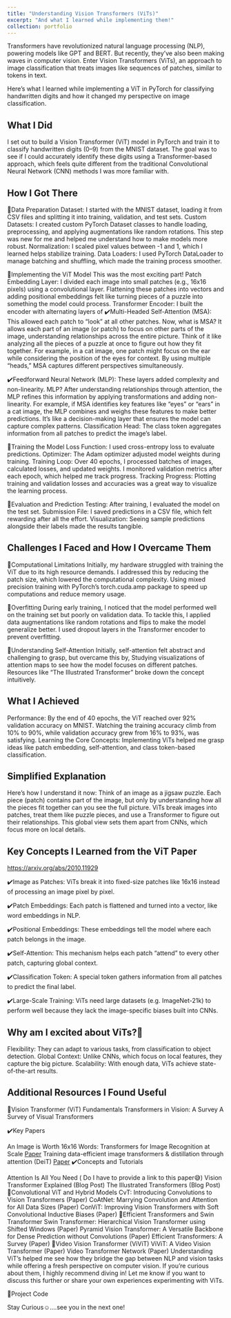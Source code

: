 ```yaml
---
title: "Understanding Vision Transformers (ViTs)"
excerpt: "And what I learned while implementing them!"
collection: portfolio
---
```


Transformers have revolutionized natural language processing (NLP), powering models like GPT and BERT. But recently, they’ve also been making waves in computer vision. Enter Vision Transformers (ViTs), an approach to image classification that treats images like sequences of patches, similar to tokens in text.

Here’s what I learned while implementing a ViT in PyTorch for classifying handwritten digits and how it changed my perspective on image classification.

## What I Did
I set out to build a Vision Transformer (ViT) model in PyTorch and train it to classify handwritten digits (0–9) from the MNIST dataset. The goal was to see if I could accurately identify these digits using a Transformer-based approach, which feels quite different from the traditional Convolutional Neural Network (CNN) methods I was more familiar with.

## How I Got There
📌Data Preparation
Dataset: I started with the MNIST dataset, loading it from CSV files and splitting it into training, validation, and test sets.
Custom Datasets: I created custom PyTorch Dataset classes to handle loading, preprocessing, and applying augmentations like random rotations. This step was new for me and helped me understand how to make models more robust.
Normalization: I scaled pixel values between -1 and 1, which I learned helps stabilize training.
Data Loaders: I used PyTorch DataLoader to manage batching and shuffling, which made the training process smoother.

📌Implementing the ViT Model
This was the most exciting part!
Patch Embedding Layer: I divided each image into small patches (e.g., 16x16 pixels) using a convolutional layer. Flattening these patches into vectors and adding positional embeddings felt like turning pieces of a puzzle into something the model could process.
Transformer Encoder: I built the encoder with alternating layers of
✔️Multi-Headed Self-Attention (MSA): This allowed each patch to “look” at all other patches. Now, what is MSA? It allows each part of an image (or patch) to focus on other parts of the image, understanding relationships across the entire picture. Think of it like analyzing all the pieces of a puzzle at once to figure out how they fit together. For example, in a cat image, one patch might focus on the ear while considering the position of the eyes for context. By using multiple “heads,” MSA captures different perspectives simultaneously.

✔️Feedforward Neural Network (MLP): These layers added complexity and non-linearity. MLP? After understanding relationships through attention, the MLP refines this information by applying transformations and adding non-linearity. For example, if MSA identifies key features like “eyes” or “ears” in a cat image, the MLP combines and weighs these features to make better predictions. It’s like a decision-making layer that ensures the model can capture complex patterns.
Classification Head: The class token aggregates information from all patches to predict the image’s label.

📌Training the Model
Loss Function: I used cross-entropy loss to evaluate predictions.
Optimizer: The Adam optimizer adjusted model weights during training.
Training Loop: Over 40 epochs, I processed batches of images, calculated losses, and updated weights.
I monitored validation metrics after each epoch, which helped me track progress.
Tracking Progress: Plotting training and validation losses and accuracies was a great way to visualize the learning process.

📌Evaluation and Prediction
Testing: After training, I evaluated the model on the test set.
Submission File: I saved predictions in a CSV file, which felt rewarding after all the effort.
Visualization: Seeing sample predictions alongside their labels made the results tangible.

## Challenges I Faced and How I Overcame Them
📌Computational Limitations
Initially, my hardware struggled with training the ViT due to its high resource demands. I addressed this by reducing the patch size, which lowered the computational complexity.
Using mixed precision training with PyTorch’s torch.cuda.amp package to speed up computations and reduce memory usage.

📌Overfitting
During early training, I noticed that the model performed well on the training set but poorly on validation data. To tackle this, I applied data augmentations like random rotations and flips to make the model generalize better. I used dropout layers in the Transformer encoder to prevent overfitting.

📌Understanding Self-Attention
Initially, self-attention felt abstract and challenging to grasp, but overcame this by,
Studying visualizations of attention maps to see how the model focuses on different patches.
Resources like “The Illustrated Transformer” broke down the concept intuitively.

## What I Achieved
Performance: By the end of 40 epochs, the ViT reached over 92% validation accuracy on MNIST. Watching the training accuracy climb from 10% to 90%, while validation accuracy grew from 16% to 93%, was satisfying.
Learning the Core Concepts: Implementing ViTs helped me grasp ideas like patch embedding, self-attention, and class token-based classification.

## Simplified Explanation
Here’s how I understand it now: Think of an image as a jigsaw puzzle. Each piece (patch) contains part of the image, but only by understanding how all the pieces fit together can you see the full picture. ViTs break images into patches, treat them like puzzle pieces, and use a Transformer to figure out their relationships. This global view sets them apart from CNNs, which focus more on local details.

## Key Concepts I Learned from the ViT Paper
https://arxiv.org/abs/2010.11929

✔️Image as Patches: ViTs break it into fixed-size patches like 16x16 instead of processing an image pixel by pixel.

✔️Patch Embeddings: Each patch is flattened and turned into a vector, like word embeddings in NLP.

✔️Positional Embeddings: These embeddings tell the model where each patch belongs in the image.

✔️Self-Attention: This mechanism helps each patch “attend” to every other patch, capturing global context.

✔️Classification Token: A special token gathers information from all patches to predict the final label.

✔️Large-Scale Training: ViTs need large datasets (e.g. ImageNet-21k) to perform well because they lack the image-specific biases built into CNNs.

## Why am I excited about ViTs?🤔
Flexibility: They can adapt to various tasks, from classification to object detection.
Global Context: Unlike CNNs, which focus on local features, they capture the big picture.
Scalability: With enough data, ViTs achieve state-of-the-art results.

## Additional Resources I Found Useful
📌Vision Transformer (ViT) Fundamentals
Transformers in Vision: A Survey
A Survey of Visual Transformers

✔️Key Papers

An Image is Worth 16x16 Words: Transformers for Image Recognition at Scale [Paper](https://arxiv.org/abs/2010.11929)
Training data-efficient image transformers & distillation through attention (DeiT) [Paper](https://arxiv.org/abs/2012.12877)
✔️Concepts and Tutorials

Attention Is All You Need ( Do I have to provide a link to this paper😅)
Vision Transformer Explained (Blog Post)
The Illustrated Transformers (Blog Post)
📌Convolutional ViT and Hybrid Models
CvT: Introducing Convolutions to Vision Transformers (Paper)
CoAtNet: Marrying Convolution and Attention for All Data Sizes (Paper)
ConViT: Improving Vision Transformers with Soft Convolutional Inductive Biases (Paper)
📌Efficient Transformers and Swin Transformer
Swin Transformer: Hierarchical Vision Transformer using Shifted Windows (Paper)
Pyramid Vision Transformer: A Versatile Backbone for Dense Prediction without Convolutions (Paper)
Efficient Transformers: A Survey (Paper)
📌Video Vision Transformer (ViViT)
ViViT: A Video Vision Transformer (Paper)
Video Transformer Network (Paper)
Understanding ViT’s helped me see how they bridge the gap between NLP and vision tasks while offering a fresh perspective on computer vision. If you’re curious about them, I highly recommend diving in! Let me know if you want to discuss this further or share your own experiences experimenting with ViTs.

📌Project Code

Stay Curious☺️….see you in the next one!
